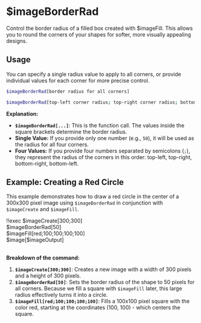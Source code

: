 # $imageBorderRad

Control the border radius of a filled box created with $imageFill. This allows you to round the corners of your shapes for softer, more visually appealing designs.

## Usage

You can specify a single radius value to apply to all corners, or provide individual values for each corner for more precise control.

```bash
$imageBorderRad[border radius for all corners]
```

```bash
$imageBorderRad[top-left corner radius; top-right corner radius; bottom-right corner radius; bottom-left corner radius]
```

**Explanation:**

*   **`$imageBorderRad[...]`**:  This is the function call.  The values inside the square brackets determine the border radius.
*   **Single Value:** If you provide only one number (e.g., `50`), it will be used as the radius for all four corners.
*   **Four Values:** If you provide four numbers separated by semicolons (`;`), they represent the radius of the corners in this order: top-left, top-right, bottom-right, bottom-left.

## Example: Creating a Red Circle

This example demonstrates how to draw a red circle in the center of a 300x300 pixel image using `$imageBorderRad` in conjunction with `$imageCreate` and `$imageFill`.

<discord-messages>
  <discord-message :bot="false" role-color="#ffcc9a" author="Member">
    !!exec $imageCreate[300;300]<br>$imageBorderRad[50]<br>$imageFill[red;100;100;100;100]<br>$image[$imageOutput]<br><br>
  </discord-message>
  <discord-message :bot="true" role-color="#0099ff" author="Custom Command" avatar="https://media.discordapp.net/avatars/725721249652670555/781224f90c3b841ba5b40678e032f74a.webp">
    <discord-embed slot="embeds" image="https://i.imgur.com/wBb0uBm.png">
    </discord-embed>
  </discord-message>
</discord-messages>

**Breakdown of the command:**

1.  **`$imageCreate[300;300]`**: Creates a new image with a width of 300 pixels and a height of 300 pixels.
2.  **`$imageBorderRad[50]`**: Sets the border radius of the shape to 50 pixels for all corners.  Because we fill a square with `$imageFill` later, this large radius effectively turns it into a circle.
3.  **`$imageFill[red;100;100;100;100]`**: Fills a 100x100 pixel square with the color red, starting at the coordinates (100, 100) - which centers the square.